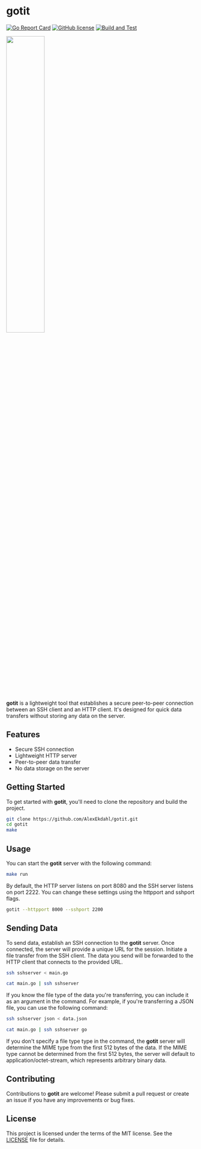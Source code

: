 # gotit
[![Go Report Card](https://goreportcard.com/badge/github.com/AlexEkdahl/gotit)](https://goreportcard.com/report/github.com/AlexEkdahl/gotit)
[![GitHub license](https://img.shields.io/github/license/AlexEkdahl/gotit)](https://github.com/AlexEkdahl/gotit/blob/main/LICENSE)
[![Build and Test](https://github.com/AlexEkdahl/gotit/actions/workflows/test.yml/badge.svg?branch=main)](https://github.com/AlexEkdahl/gotit/actions/workflows/test.yml)

<p align="left">
  <img src="https://img.gotit.sh/gotit-logo.png"  width="45%" />
</p>

**gotit** is a lightweight tool that establishes a secure peer-to-peer connection between an SSH client and an HTTP client. It's designed for quick data transfers without storing any data on the server.

## Features

- Secure SSH connection
- Lightweight HTTP server
- Peer-to-peer data transfer
- No data storage on the server

## Getting Started

To get started with **gotit**, you'll need to clone the repository and build the project.

```bash
git clone https://github.com/AlexEkdahl/gotit.git
cd gotit
make
```

## Usage

You can start the **gotit** server with the following command:

```bash
make run
```

By default, the HTTP server listens on port 8080 and the SSH server listens on port 2222. You can change these settings using the httpport and sshport flags.

```bash
gotit --httpport 8000 --sshport 2200
```

## Sending Data

To send data, establish an SSH connection to the **gotit** server. Once connected, the server will provide a unique URL for the session.
Initiate a file transfer from the SSH client. The data you send will be forwarded to the HTTP client that connects to the provided URL.

```bash
ssh sshserver < main.go
```
```bash
cat main.go | ssh sshserver
```

If you know the file type of the data you're transferring, you can include it as an argument in the command. For example, if you're transferring a JSON file, you can use the following command:

```bash
ssh sshserver json < data.json
```
```bash
cat main.go | ssh sshserver go
```

If you don't specify a file type type in the command, the **gotit** server will determine the MIME type from the first 512 bytes of the data. If the MIME type cannot be determined from the first 512 bytes, the server will default to application/octet-stream, which represents arbitrary binary data.

## Contributing

Contributions to **gotit** are welcome! Please submit a pull request or create an issue if you have any improvements or bug fixes.

## License

This project is licensed under the terms of the MIT license. See the [LICENSE](LICENSE) file for details.
